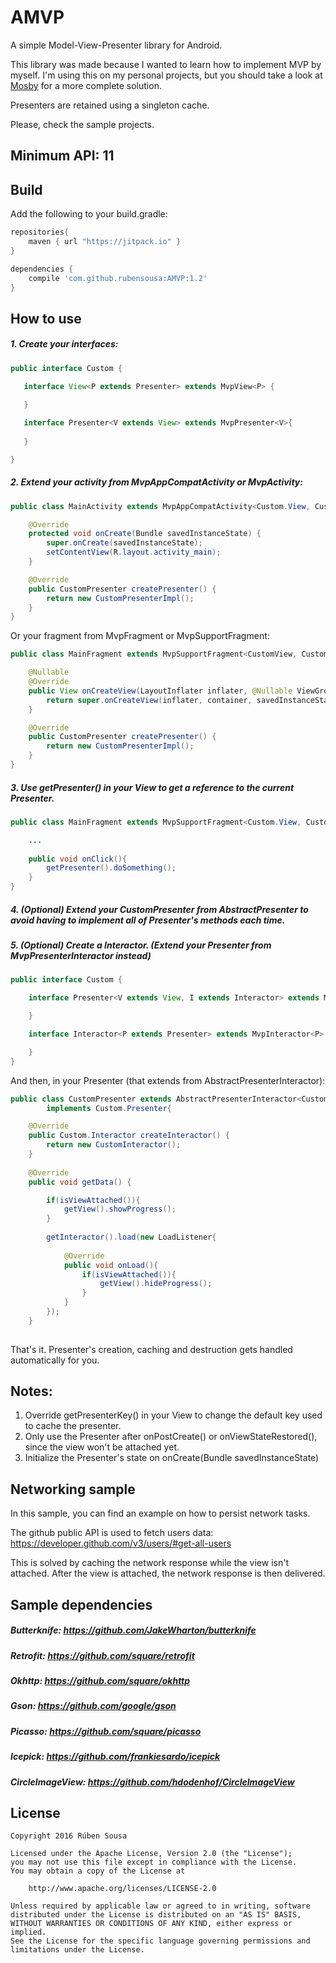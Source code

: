 # AMVP
A simple Model-View-Presenter library for Android.

This library was made because I wanted to learn how to implement MVP by myself. I'm using this on my personal projects, but you should take a look at [Mosby](https://github.com/sockeqwe/mosby) for a more complete solution.

Presenters are retained using a singleton cache.

Please, check the sample projects.

## Minimum API: 11

## Build

Add the following to your build.gradle:

```groovy
repositories{
    maven { url "https://jitpack.io" }
}

dependencies {
    compile 'com.github.rubensousa:AMVP:1.2'
}
```

## How to use

##### 1. Create your interfaces:

```java
public interface Custom {

   interface View<P extends Presenter> extends MvpView<P> {

   }
   
   interface Presenter<V extends View> extends MvpPresenter<V>{
   
   }

}
```

##### 2. Extend your activity from MvpAppCompatActivity or MvpActivity:

```java
public class MainActivity extends MvpAppCompatActivity<Custom.View, Custom.Presenter> implements Custom.View {

    @Override
    protected void onCreate(Bundle savedInstanceState) {
        super.onCreate(savedInstanceState);
        setContentView(R.layout.activity_main);
    }

    @Override
    public CustomPresenter createPresenter() {
        return new CustomPresenterImpl();
    }
}
```
        
Or your fragment from MvpFragment or MvpSupportFragment:

```java
public class MainFragment extends MvpSupportFragment<CustomView, CustomPresenter> implements CustomView {

    @Nullable
    @Override
    public View onCreateView(LayoutInflater inflater, @Nullable ViewGroup container, @Nullable Bundle savedInstanceState) {
        return super.onCreateView(inflater, container, savedInstanceState);
    }

    @Override
    public CustomPresenter createPresenter() {
        return new CustomPresenterImpl();
    }
}
```
        
##### 3. Use getPresenter() in your View to get a reference to the current Presenter.

```java
public class MainFragment extends MvpSupportFragment<Custom.View, Custom.Presenter> implements CustomView {

    ...
    
    public void onClick(){
        getPresenter().doSomething();
    }
}
```

##### 4. (Optional) Extend your CustomPresenter from AbstractPresenter to avoid having to implement all of Presenter's methods each time.

##### 5. (Optional) Create a Interactor. (Extend your Presenter from MvpPresenterInteractor instead)

```java
public interface Custom {

    interface Presenter<V extends View, I extends Interactor> extends MvpPresenterInteractor<V, I> {

    }

    interface Interactor<P extends Presenter> extends MvpInteractor<P> {

    }
}
```

And then, in your Presenter (that extends from AbstractPresenterInteractor):

```java
public class CustomPresenter extends AbstractPresenterInteractor<Custom.View, Custom.Interactor>
        implements Custom.Presenter{

    @Override
    public Custom.Interactor createInteractor() {
        return new CustomInteractor();
    }
    
    @Override
    public void getData() {

        if(isViewAttached()){
            getView().showProgress();
        }
        
        getInteractor().load(new LoadListener{
            
            @Override
            public void onLoad(){
                if(isViewAttached()){
                    getView().hideProgress();
                }
            }
        });
    }
    
```
        
        
That's it. Presenter's creation, caching and destruction gets handled automatically for you.

## Notes:

1. Override getPresenterKey() in your View to change the default key used to cache the presenter.
2. Only use the Presenter after onPostCreate() or onViewStateRestored(), since the view won't be attached yet.
3. Initialize the Presenter's state on onCreate(Bundle savedInstanceState)



## Networking sample

In this sample, you can find an example on how to persist network tasks.

The github public API is used to fetch users data: https://developer.github.com/v3/users/#get-all-users

This is solved by caching the network response while the view isn't attached. After the view is attached, the network response is then delivered.


## Sample dependencies

##### Butterknife: https://github.com/JakeWharton/butterknife
##### Retrofit: https://github.com/square/retrofit
##### Okhttp: https://github.com/square/okhttp
##### Gson: https://github.com/google/gson
##### Picasso: https://github.com/square/picasso
##### Icepick: https://github.com/frankiesardo/icepick
##### CircleImageView: https://github.com/hdodenhof/CircleImageView


## License

    Copyright 2016 Rúben Sousa
    
    Licensed under the Apache License, Version 2.0 (the "License");
    you may not use this file except in compliance with the License.
    You may obtain a copy of the License at
    
        http://www.apache.org/licenses/LICENSE-2.0
    
    Unless required by applicable law or agreed to in writing, software
    distributed under the License is distributed on an "AS IS" BASIS,
    WITHOUT WARRANTIES OR CONDITIONS OF ANY KIND, either express or implied.
    See the License for the specific language governing permissions and
    limitations under the License.
